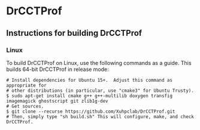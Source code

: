 # DrCCTProf

## Instructions for building DrCCTProf

### Linux

To build DrCCTProf on Linux, use the following commands as a guide. This builds 64-bit DrCCTProf in release mode:

```
# Install dependencies for Ubuntu 15+.  Adjust this command as appropriate for
# other distributions (in particular, use "cmake3" for Ubuntu Trusty).
$ sudo apt-get install cmake g++ g++-multilib doxygen transfig imagemagick ghostscript git zlib1g-dev
# Get sources.
$ git clone --recurse https://github.com/Xuhpclab/DrCCTProf.git
# Then, simply type "sh build.sh" This will configure, make, and check DrCCTProf.
```

